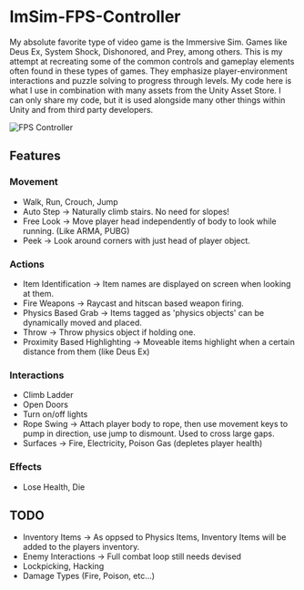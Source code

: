 # ImSim-FPS-Controller
My absolute favorite type of video game is the Immersive Sim. Games like Deus Ex, System Shock, Dishonored, and Prey, among others.
This is my attempt at recreating some of the common controls and gameplay elements often found in these types of games. They emphasize player-environment interactions
and puzzle solving to progress through levels. My code here is what I use in combination with many assets from the Unity Asset Store. I can only share my code, but it
is used alongside many other things within Unity and from third party developers. 

![FPS Controller](https://i.imgur.com/Hzhnjid.png)

## Features
### Movement
- Walk, Run, Crouch, Jump
- Auto Step -> Naturally climb stairs. No need for slopes!
- Free Look -> Move player head independently of body to look while running. (Like ARMA, PUBG)
- Peek -> Look around corners with just head of player object.

### Actions
- Item Identification -> Item names are displayed on screen when looking at them.
- Fire Weapons -> Raycast and hitscan based weapon firing.
- Physics Based Grab -> Items tagged as 'physics objects' can be dynamically moved and placed.
- Throw -> Throw physics object if holding one.
- Proximity Based Highlighting -> Moveable items highlight when a certain distance from them (like Deus Ex)


### Interactions
- Climb Ladder
- Open Doors
- Turn on/off lights
- Rope Swing -> Attach player body to rope, then use movement keys to pump in direction, use jump to dismount. Used to cross large gaps.
- Surfaces -> Fire, Electricity, Poison Gas (depletes player health)

### Effects
- Lose Health, Die


## TODO
- Inventory Items -> As oppsed to Physics Items, Inventory Items will be added to the players inventory.
- Enemy Interactions -> Full combat loop still needs devised
- Lockpicking, Hacking
- Damage Types (Fire, Poison, etc...)
